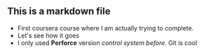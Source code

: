 ## This is a markdown file

* First coursera course where I am actually trying to complete.
* Let's see how it goes 
* I only used **Perforce** version *control system before*. Git is cool
